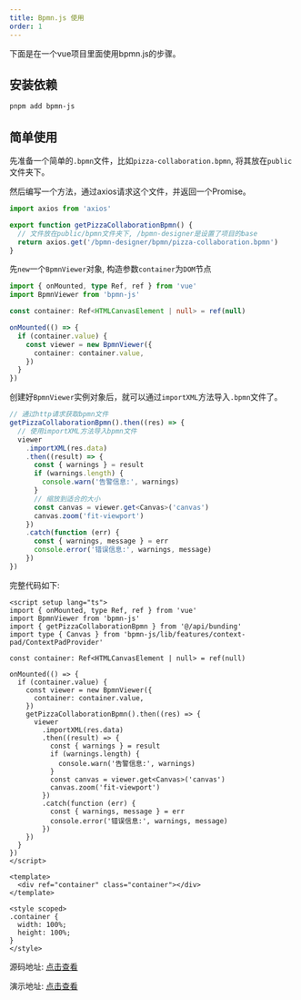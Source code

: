 ```yaml
---
title: Bpmn.js 使用
order: 1
---
```


下面是在一个vue项目里面使用bpmn.js的步骤。

## 安装依赖

```bash
pnpm add bpmn-js
```

## 简单使用

先准备一个简单的`.bpmn`文件，比如`pizza-collaboration.bpmn`, 将其放在`public`文件夹下。

然后编写一个方法，通过axios请求这个文件，并返回一个Promise。

```typescript
import axios from 'axios'

export function getPizzaCollaborationBpmn() {
  // 文件放在public/bpmn文件夹下, /bpmn-designer是设置了项目的base
  return axios.get('/bpmn-designer/bpmn/pizza-collaboration.bpmn')
}
```

先`new`一个`BpmnViewer`对象, 构造参数`container`为`DOM`节点

```typescript
import { onMounted, type Ref, ref } from 'vue'
import BpmnViewer from 'bpmn-js'

const container: Ref<HTMLCanvasElement | null> = ref(null)

onMounted(() => {
  if (container.value) {
    const viewer = new BpmnViewer({
      container: container.value,
    })
  }
})
```

创建好`BpmnViewer`实例对象后，就可以通过`importXML`方法导入`.bpmn`文件了。

```typescript
// 通过http请求获取bpmn文件
getPizzaCollaborationBpmn().then((res) => {
  // 使用importXML方法导入bpmn文件
  viewer
    .importXML(res.data)
    .then((result) => {
      const { warnings } = result
      if (warnings.length) {
        console.warn('告警信息:', warnings)
      }
      // 缩放到适合的大小
      const canvas = viewer.get<Canvas>('canvas')
      canvas.zoom('fit-viewport')
    })
    .catch(function (err) {
      const { warnings, message } = err
      console.error('错误信息:', warnings, message)
    })
})
```

完整代码如下:

```vue
<script setup lang="ts">
import { onMounted, type Ref, ref } from 'vue'
import BpmnViewer from 'bpmn-js'
import { getPizzaCollaborationBpmn } from '@/api/bunding'
import type { Canvas } from 'bpmn-js/lib/features/context-pad/ContextPadProvider'

const container: Ref<HTMLCanvasElement | null> = ref(null)

onMounted(() => {
  if (container.value) {
    const viewer = new BpmnViewer({
      container: container.value,
    })
    getPizzaCollaborationBpmn().then((res) => {
      viewer
        .importXML(res.data)
        .then((result) => {
          const { warnings } = result
          if (warnings.length) {
            console.warn('告警信息:', warnings)
          }
          const canvas = viewer.get<Canvas>('canvas')
          canvas.zoom('fit-viewport')
        })
        .catch(function (err) {
          const { warnings, message } = err
          console.error('错误信息:', warnings, message)
        })
    })
  }
})
</script>

<template>
  <div ref="container" class="container"></div>
</template>

<style scoped>
.container {
  width: 100%;
  height: 100%;
}
</style>
```

源码地址: [点击查看](https://github.com/39Nyx/bpmn-designer/blob/main/src/views/BundlingView.vue)

演示地址: [点击查看](https://39nyx.github.io/bpmn-designer/bundling)

